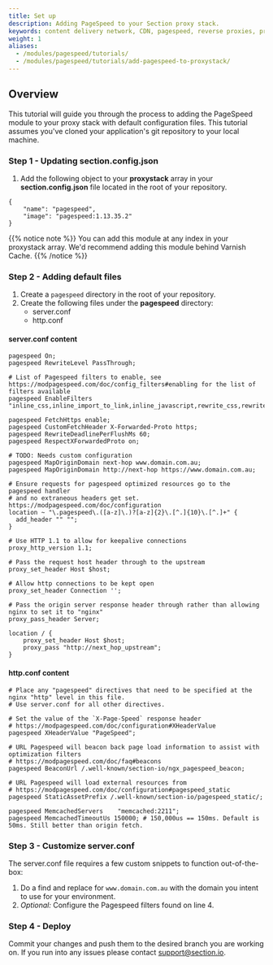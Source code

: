 ```yaml
---
title: Set up
description: Adding PageSpeed to your Section proxy stack.
keywords: content delivery network, CDN, pagespeed, reverse proxies, proxy, proxy template
weight: 1
aliases:
  - /modules/pagespeed/tutorials/
  - /modules/pagespeed/tutorials/add-pagespeed-to-proxystack/
---
```


## Overview

This tutorial will guide you through the process to adding the PageSpeed module to your proxy stack with default configuration files. This tutorial assumes you've cloned your application's git repository to your local machine.

### Step 1 - Updating section.config.json

1. Add the following object to your **proxystack** array in your **section.config.json** file located in the root of your repository.

```
{
    "name": "pagespeed",
    "image": "pagespeed:1.13.35.2"
}
```

{{% notice note %}}
You can add this module at any index in your proxystack array. We'd recommend adding this module behind Varnish Cache. 
{{% /notice %}}

### Step 2 - Adding default files

1. Create a `pagespeed` directory in the root of your repository.
1. Create the following files under the **pagespeed** directory:
    * server.conf
    * http.conf

#### server.conf content
```nginx
pagespeed On;
pagespeed RewriteLevel PassThrough;

# List of Pagespeed filters to enable, see https://modpagespeed.com/doc/config_filters#enabling for the list of filters available
pagespeed EnableFilters "inline_css,inline_import_to_link,inline_javascript,rewrite_css,rewrite_javascript";

pagespeed FetchHttps enable;
pagespeed CustomFetchHeader X-Forwarded-Proto https;
pagespeed RewriteDeadlinePerFlushMs 60;
pagespeed RespectXForwardedProto on;

# TODO: Needs custom configuration
pagespeed MapOriginDomain next-hop www.domain.com.au;
pagespeed MapOriginDomain http://next-hop https://www.domain.com.au;

# Ensure requests for pagespeed optimized resources go to the pagespeed handler
# and no extraneous headers get set. https://modpagespeed.com/doc/configuration
location ~ "\.pagespeed\.([a-z]\.)?[a-z]{2}\.[^.]{10}\.[^.]+" {
  add_header "" "";
}

# Use HTTP 1.1 to allow for keepalive connections
proxy_http_version 1.1;

# Pass the request host header through to the upstream
proxy_set_header Host $host;

# Allow http connections to be kept open
proxy_set_header Connection '';

# Pass the origin server response header through rather than allowing nginx to set it to "nginx"
proxy_pass_header Server;

location / {
    proxy_set_header Host $host;
    proxy_pass "http://next_hop_upstream";
}
```

#### http.conf content
```nginx
# Place any "pagespeed" directives that need to be specified at the nginx "http" level in this file.
# Use server.conf for all other directives.

# Set the value of the `X-Page-Speed` response header
# https://modpagespeed.com/doc/configuration#XHeaderValue
pagespeed XHeaderValue "PageSpeed";

# URL Pagespeed will beacon back page load information to assist with optimization filters
# https://modpagespeed.com/doc/faq#beacons
pagespeed BeaconUrl /.well-known/section-io/ngx_pagespeed_beacon;

# URL Pagespeed will load external resources from
# https://modpagespeed.com/doc/configuration#pagespeed_static
pagespeed StaticAssetPrefix /.well-known/section-io/pagespeed_static/;

pagespeed MemcachedServers    "memcached:2211";
pagespeed MemcachedTimeoutUs 150000; # 150,000us == 150ms. Default is 50ms. Still better than origin fetch.
```

### Step 3 - Customize server.conf

The server.conf file requires a few custom snippets to function out-of-the-box:

1. Do a find and replace for `www.domain.com.au` with the domain you intent to use for your environment.
1. *Optional:* Configure the Pagespeed filters found on line 4.

### Step 4 - Deploy

Commit your changes and push them to the desired branch you are working on. If you run into any issues please contact support@section.io.
